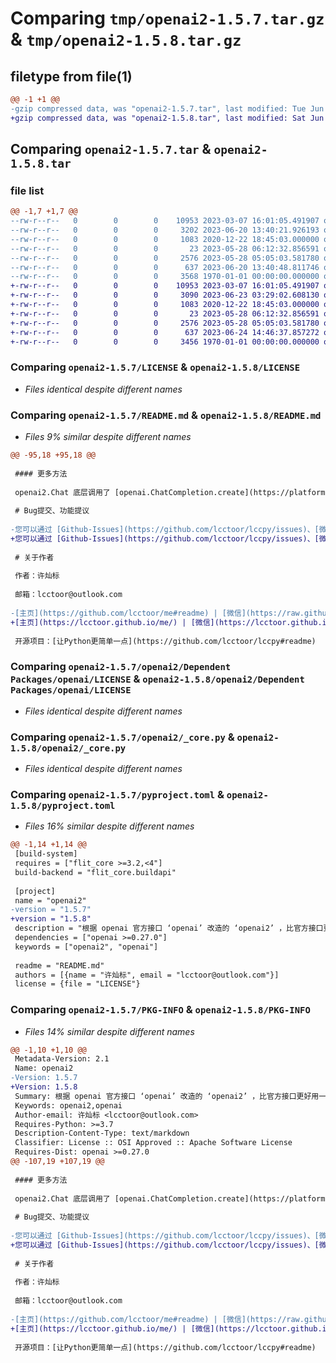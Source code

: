 # Comparing `tmp/openai2-1.5.7.tar.gz` & `tmp/openai2-1.5.8.tar.gz`

## filetype from file(1)

```diff
@@ -1 +1 @@
-gzip compressed data, was "openai2-1.5.7.tar", last modified: Tue Jun 20 13:41:32 2023, max compression
+gzip compressed data, was "openai2-1.5.8.tar", last modified: Sat Jun 24 14:47:15 2023, max compression
```

## Comparing `openai2-1.5.7.tar` & `openai2-1.5.8.tar`

### file list

```diff
@@ -1,7 +1,7 @@
--rw-r--r--   0        0        0    10953 2023-03-07 16:01:05.491907 openai2-1.5.7/LICENSE
--rw-r--r--   0        0        0     3202 2023-06-20 13:40:21.926193 openai2-1.5.7/README.md
--rw-r--r--   0        0        0     1083 2020-12-22 18:45:03.000000 openai2-1.5.7/openai2/Dependent Packages/openai/LICENSE
--rw-r--r--   0        0        0       23 2023-05-28 06:12:32.856591 openai2-1.5.7/openai2/__init__.py
--rw-r--r--   0        0        0     2576 2023-05-28 05:05:03.581780 openai2-1.5.7/openai2/_core.py
--rw-r--r--   0        0        0      637 2023-06-20 13:40:48.811746 openai2-1.5.7/pyproject.toml
--rw-r--r--   0        0        0     3568 1970-01-01 00:00:00.000000 openai2-1.5.7/PKG-INFO
+-rw-r--r--   0        0        0    10953 2023-03-07 16:01:05.491907 openai2-1.5.8/LICENSE
+-rw-r--r--   0        0        0     3090 2023-06-23 03:29:02.608130 openai2-1.5.8/README.md
+-rw-r--r--   0        0        0     1083 2020-12-22 18:45:03.000000 openai2-1.5.8/openai2/Dependent Packages/openai/LICENSE
+-rw-r--r--   0        0        0       23 2023-05-28 06:12:32.856591 openai2-1.5.8/openai2/__init__.py
+-rw-r--r--   0        0        0     2576 2023-05-28 05:05:03.581780 openai2-1.5.8/openai2/_core.py
+-rw-r--r--   0        0        0      637 2023-06-24 14:46:37.857272 openai2-1.5.8/pyproject.toml
+-rw-r--r--   0        0        0     3456 1970-01-01 00:00:00.000000 openai2-1.5.8/PKG-INFO
```

### Comparing `openai2-1.5.7/LICENSE` & `openai2-1.5.8/LICENSE`

 * *Files identical despite different names*

### Comparing `openai2-1.5.7/README.md` & `openai2-1.5.8/README.md`

 * *Files 9% similar despite different names*

```diff
@@ -95,18 +95,18 @@
 
 #### 更多方法
 
 openai2.Chat 底层调用了 [openai.ChatCompletion.create](https://platform.openai.com/docs/api-reference/chat/create?lang=python)，在实例化时，支持 openai.ChatCompletion.create 的所有参数，例如：`Chat(api_key=api_key, model="gpt-3.5-turbo", max_tokens=100)` 。
 
 # Bug提交、功能提议
 
-您可以通过 [Github-Issues](https://github.com/lcctoor/lccpy/issues)、[微信](https://raw.githubusercontent.com/lcctoor/me/main/author/WeChatQR-max.jpg)、[技术交流群](https://raw.githubusercontent.com/lcctoor/me/main/lccpy/WechatReadersGroupQR-original.jpg) 与我联系。
+您可以通过 [Github-Issues](https://github.com/lcctoor/lccpy/issues)、[微信](https://lcctoor.github.io/me/author/WeChatQR-max.jpg)、[技术交流群](https://lcctoor.github.io/me/lccpy/WechatReadersGroupQR-original.jpg) 与我联系。
 
 # 关于作者
 
 作者：许灿标
 
 邮箱：lcctoor@outlook.com
 
-[主页](https://github.com/lcctoor/me#readme) | [微信](https://raw.githubusercontent.com/lcctoor/me/main/author/WeChatQR-max.jpg) | [微信公众号](https://raw.githubusercontent.com/lcctoor/me/main/author/WechatSubscribeQRAndSearch-max.png) | [Python技术交流群](https://raw.githubusercontent.com/lcctoor/me/main/lccpy/WechatReadersGroupQR-original.jpg)
+[主页](https://lcctoor.github.io/me/) | [微信](https://lcctoor.github.io/me/author/WeChatQR-max.jpg) | [微信公众号](https://lcctoor.github.io/me/author/WechatSubscribeQRAndSearch-max.png) | [Python技术交流群](https://lcctoor.github.io/me/lccpy/WechatReadersGroupQR-original.jpg)
 
 开源项目：[让Python更简单一点](https://github.com/lcctoor/lccpy#readme)
```

### Comparing `openai2-1.5.7/openai2/Dependent Packages/openai/LICENSE` & `openai2-1.5.8/openai2/Dependent Packages/openai/LICENSE`

 * *Files identical despite different names*

### Comparing `openai2-1.5.7/openai2/_core.py` & `openai2-1.5.8/openai2/_core.py`

 * *Files identical despite different names*

### Comparing `openai2-1.5.7/pyproject.toml` & `openai2-1.5.8/pyproject.toml`

 * *Files 16% similar despite different names*

```diff
@@ -1,14 +1,14 @@
 [build-system]
 requires = ["flit_core >=3.2,<4"]
 build-backend = "flit_core.buildapi"
 
 [project]
 name = "openai2"
-version = "1.5.7"
+version = "1.5.8"
 description = "根据 openai 官方接口 ‘openai’ 改造的 ‘openai2’ ，比官方接口更好用一点"
 dependencies = ["openai >=0.27.0"]
 keywords = ["openai2", "openai"]
 
 readme = "README.md"
 authors = [{name = "许灿标", email = "lcctoor@outlook.com"}]
 license = {file = "LICENSE"}
```

### Comparing `openai2-1.5.7/PKG-INFO` & `openai2-1.5.8/PKG-INFO`

 * *Files 14% similar despite different names*

```diff
@@ -1,10 +1,10 @@
 Metadata-Version: 2.1
 Name: openai2
-Version: 1.5.7
+Version: 1.5.8
 Summary: 根据 openai 官方接口 ‘openai’ 改造的 ‘openai2’ ，比官方接口更好用一点
 Keywords: openai2,openai
 Author-email: 许灿标 <lcctoor@outlook.com>
 Requires-Python: >=3.7
 Description-Content-Type: text/markdown
 Classifier: License :: OSI Approved :: Apache Software License
 Requires-Dist: openai >=0.27.0
@@ -107,19 +107,19 @@
 
 #### 更多方法
 
 openai2.Chat 底层调用了 [openai.ChatCompletion.create](https://platform.openai.com/docs/api-reference/chat/create?lang=python)，在实例化时，支持 openai.ChatCompletion.create 的所有参数，例如：`Chat(api_key=api_key, model="gpt-3.5-turbo", max_tokens=100)` 。
 
 # Bug提交、功能提议
 
-您可以通过 [Github-Issues](https://github.com/lcctoor/lccpy/issues)、[微信](https://raw.githubusercontent.com/lcctoor/me/main/author/WeChatQR-max.jpg)、[技术交流群](https://raw.githubusercontent.com/lcctoor/me/main/lccpy/WechatReadersGroupQR-original.jpg) 与我联系。
+您可以通过 [Github-Issues](https://github.com/lcctoor/lccpy/issues)、[微信](https://lcctoor.github.io/me/author/WeChatQR-max.jpg)、[技术交流群](https://lcctoor.github.io/me/lccpy/WechatReadersGroupQR-original.jpg) 与我联系。
 
 # 关于作者
 
 作者：许灿标
 
 邮箱：lcctoor@outlook.com
 
-[主页](https://github.com/lcctoor/me#readme) | [微信](https://raw.githubusercontent.com/lcctoor/me/main/author/WeChatQR-max.jpg) | [微信公众号](https://raw.githubusercontent.com/lcctoor/me/main/author/WechatSubscribeQRAndSearch-max.png) | [Python技术交流群](https://raw.githubusercontent.com/lcctoor/me/main/lccpy/WechatReadersGroupQR-original.jpg)
+[主页](https://lcctoor.github.io/me/) | [微信](https://lcctoor.github.io/me/author/WeChatQR-max.jpg) | [微信公众号](https://lcctoor.github.io/me/author/WechatSubscribeQRAndSearch-max.png) | [Python技术交流群](https://lcctoor.github.io/me/lccpy/WechatReadersGroupQR-original.jpg)
 
 开源项目：[让Python更简单一点](https://github.com/lcctoor/lccpy#readme)
```

